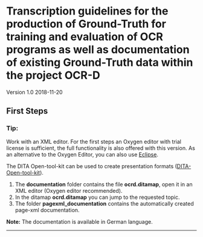 # Transcription guidelines for the production of Ground-Truth for training and evaluation of OCR programs as well as documentation of existing Ground-Truth data within the project OCR-D
Version 1.0 2018-11-20 

## First Steps
### Tip:
Work with an XML editor. For the first steps an Oxygen editor with trial license is sufficient, the full functionality is also offered with this version. As an alternative to the Oxygen Editor, you can also use [Eclipse](https://www.eclipse.org/).

The DITA Open-tool-kit can be used to create presentation formats
([DITA-Open-tool-kit](http://www.dita-ot.org/)).

1. The **documentation** folder contains the file **ocrd.ditamap**,
open it in an XML editor (Oxygen editor recommended).
2. In the ditamap **ocrd.ditamap** you can jump to the requested topic.
3. The folder **pagexml_documentation** contains the automatically created page-xml documentation.

**Note:** The documentation is available in German language.





---

